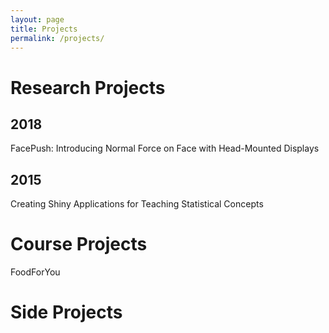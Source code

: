 ```yaml
---
layout: page
title: Projects
permalink: /projects/
---
```


Research Projects
==================

2018
----
FacePush: Introducing Normal Force on Face with Head-Mounted Displays

2015
----
Creating Shiny Applications for Teaching Statistical Concepts

Course Projects
==================

FoodForYou

Side Projects
==================
